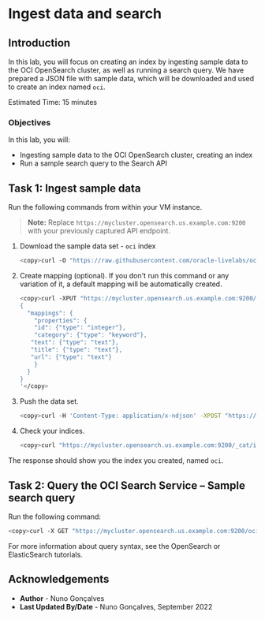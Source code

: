 # Ingest data and search

## Introduction

In this lab, you will focus on creating an index by ingesting sample data to the OCI OpenSearch cluster, as well as running a search query. We have prepared a JSON file with sample data, which will be downloaded and used to create an index named `oci`.

Estimated Time: 15 minutes

### Objectives

In this lab, you will:
- Ingesting sample data to the OCI OpenSearch cluster, creating an index
- Run a sample search query to the Search API 

## Task 1: Ingest sample data

Run the following commands from within your VM instance.  
> **Note:** Replace `https://mycluster.opensearch.us.example.com:9200` with your previously captured API endpoint.

1. Download the sample data set - `oci` index

   ```bash
   <copy>curl -O "https://raw.githubusercontent.com/oracle-livelabs/oci/main/oci-opensearch/files/OCI_services.json"</copy>
   ```

2. Create mapping (optional). If you don't run this command or any variation of it, a default mapping will be automatically created.

   ```bash
   <copy>curl -XPUT "https://mycluster.opensearch.us.example.com:9200/oci" -H 'Content-Type: application/json' -d'
   {
     "mappings": {
       "properties": {
       "id": {"type": "integer"},
       "category": {"type": "keyword"},
      "text": {"type": "text"},
      "title": {"type": "text"},
      "url": {"type": "text"}
       }
     }
   }
   '</copy>
   ```

3. Push the data set.

   ```bash
   <copy>curl -H 'Content-Type: application/x-ndjson' -XPOST "https://mycluster.opensearch.us.example.com:9200/oci/_bulk?pretty" --data-binary @OCI_services.json</copy>
   ```

4. Check your indices.

   ```bash
   <copy>curl "https://mycluster.opensearch.us.example.com:9200/_cat/indices"</copy>
   ```

The response should show you the index you created, named `oci`.

## Task 2: Query the OCI Search Service – Sample search query

Run the following command:

   ```bash
   <copy>curl -X GET "https://mycluster.opensearch.us.example.com:9200/oci/_search?q=title:Kubernetes&pretty"</copy>
   ```

For more information about query syntax, see the OpenSearch or ElasticSearch tutorials.  

## Acknowledgements

* **Author** - Nuno Gonçalves
* **Last Updated By/Date** - Nuno Gonçalves, September 2022

